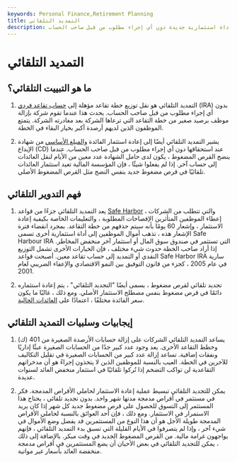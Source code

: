 ```yaml
---
keywords: Personal Finance,Retirement Planning
title: التمديد التلقائي
description: يشير التمديد التلقائي إلى تحويل أصول الحساب إلى أداة استثمارية جديدة دون أي إجراء مطلوب من قبل صاحب الحساب.
---
```


# التمديد التلقائي
## ما هو التبييت التلقائي؟

1. التمديد التلقائي هو نقل توزيع خطة تقاعد مؤهلة إلى [حساب تقاعد فردي](/ira) (IRA) بدون أي إجراء مطلوب من قبل صاحب الحساب. يحدث هذا عندما تقوم شركة بإزالة موظف برصيد صغير من خطة التقاعد التي ترعاها الشركة بعد مغادرته الشركة. يتمتع الموظفون الذين لديهم أرصدة أكبر بخيار البقاء في الخطة.

2. يشير التمديد التلقائي أيضًا إلى إعادة استثمار الفائدة [والمبلغ الأساسي](/principal) من شهادة الإيداع (CD) عند استحقاقها دون أي إجراء مطلوب من قبل صاحب الحساب. عندما ينضج القرص المضغوط ، يكون لدى حامل الشهادة عدد معين من الأيام لنقل العائدات إلى حساب آخر. إذا لم يفعلوا شيئًا ، فإن المؤسسة المالية تعيد استثمار العائدات تلقائيًا في قرص مضغوط جديد بنفس النضج مثل القرص المضغوط الأصلي.

## فهم التدوير التلقائي

1. يعد التمديد التلقائي جزءًا من قواعد [Safe Harbor](/safeharbor) ، والتي تتطلب من الشركات إعطاء الموظفين المتأثرين الإفصاحات المطلوبة ، والتعليمات الخاصة بكيفية إعادة الاستثمار ، وإشعار 60 يومًا بأنه سيتم حذفهم من خطة التقاعد. بمجرد انقضاء فترة الإشعار هذه ، تذهب أموال الموظفين إلى أداة استثمارية أخرى تسمى Safe Harbour IRA التي تستثمر في صندوق سوق المال أو استثمار آخر منخفض المخاطر. إذا أراد صاحب الخطة حدوث شيء مختلف ، فإن الخيارات الأخرى تشمل التوزيع النقدي أو التمديد إلى حساب تقاعد معين. أصبحت قواعد Safe Harbor IRA سارية في عام 2005 ، كجزء من قانون التوفيق بين النمو الاقتصادي والإعفاء الضريبي لعام 2001.

2. تجديد تلقائي لقرص مضغوط ، يسمى أيضًا "التجديد التلقائي" ، يتم إعادة استثماره دائمًا في قرص مضغوط بنفس مصطلح الاستثمار الأصلي. ومع ذلك ، غالبًا ما يكون سعر الفائدة مختلفًا ، اعتمادًا على [العائدات الحالية](/yield).

## إيجابيات وسلبيات التمديد التلقائي

1. يساعد التمديد التلقائي الشركات على إزالة حسابات الأرصدة الصغيرة من 401 (ك) وخطط التقاعد الأخرى. يعد وجود عدد كبير جدًا من الحسابات الصغيرة عبئًا إداريًا ونفقات إضافية. تساعد إزالة عدد كبير من الحسابات الصغيرة في تقليل التكاليف للآخرين في الخطة. العيب بالنسبة للموظفين الذين لا يتخذون إجراءً هو أن مدخراتهم التقاعدية لن تواكب التضخم إذا تُركوا تلقائيًا في استثمار منخفض العائد لسنوات عديدة.

2. يمكن للتجديد التلقائي تبسيط عملية إعادة الاستثمار لحاملي الأقراص المدمجة. فكر في مستثمر في أقراص مدمجة مدتها شهر واحد. بدون تجديد تلقائي ، يحتاج هذا المستثمر إلى التسوق للحصول على قرص مضغوط جديد كل شهر إذا كان يريد الاستمرار في الاستثمار. ومع ذلك ، فإن أحد العوائق بالنسبة لحاملي الأقراص المدمجة طويلة الأجل هو أن هذا النوع من المستثمرين قد يفضل وضع الأموال في شيء آخر ، وإذا لم يتصرفوا في الأيام القليلة التي تسبق بدء التمديد التلقائي ، فإنهم يواجهون غرامة مالية. من القرص المضغوط الجديد في وقت مبكر. بالإضافة إلى ذلك ، يمكن للتجديد التلقائي في بعض الأحيان أن يضع المستثمرين في أقراص مدمجة منخفضة العائد بأسعار غير مواتية.


